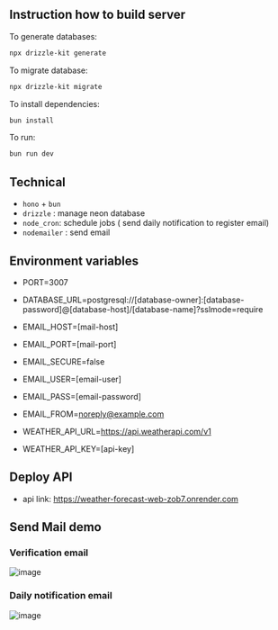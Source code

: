 ## Instruction how to build server
To generate databases: 
```sh
npx drizzle-kit generate
```

To migrate database:
```sh
npx drizzle-kit migrate
```

To install dependencies:
```sh
bun install
```

To run:
```sh
bun run dev
```

## Technical 
- ``hono`` + ``bun``
- ``drizzle`` : manage neon database
- ``node_cron``: schedule jobs ( send daily notification to register email)
- ``nodemailer`` : send email

## Environment variables 
- PORT=3007
- DATABASE_URL=postgresql://[database-owner]:[database-password]@[database-host]/[database-name]?sslmode=require

- EMAIL_HOST=[mail-host]
- EMAIL_PORT=[mail-port]
- EMAIL_SECURE=false
- EMAIL_USER=[email-user]
- EMAIL_PASS=[email-password]
- EMAIL_FROM=noreply@example.com

- WEATHER_API_URL=https://api.weatherapi.com/v1
- WEATHER_API_KEY=[api-key]

## Deploy API 
- api link: https://weather-forecast-web-zob7.onrender.com

## Send Mail demo 
### Verification email 
![image](https://github.com/user-attachments/assets/49bd86d0-2a66-4df9-9281-399e37e9c897)

### Daily notification email 
![image](https://github.com/user-attachments/assets/a1ad27e0-4471-4004-a46e-d693020c138e)

